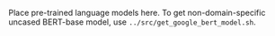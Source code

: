 Place pre-trained language models here.
To get non-domain-specific uncased BERT-base model, use `../src/get_google_bert_model.sh`.
